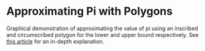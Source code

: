 # Approximating Pi with Polygons

Graphical demonstration of approximating the value of pi using an inscribed and 
circumscribed polygon for the lower and upper bound respectively. 
See [this article](https://owlcation.com/stem/How-to-Find-Pi-using-Regular-Polygons) 
for an in-depth explanation.
